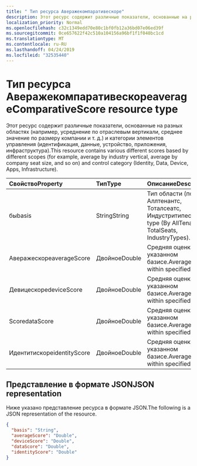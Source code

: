 ```yaml
---
title: " Тип ресурса Аверажекомпаративескоре"
description: Этот ресурс содержит различные показатели, основанные на разных областях (например, усреднение по отраслевым вертикали, среднее значение по размеру компании и т. д.) и категории элементов управления (идентификация, данные, устройство, приложения, инфраструктура).
localization_priority: Normal
ms.openlocfilehash: c32c1349edd70e80c1bf0fb12a36bd07e06ed39f
ms.sourcegitcommit: 0ce657622f42c510a104156a96bf1f1f040bc1cd
ms.translationtype: MT
ms.contentlocale: ru-RU
ms.lasthandoff: 04/24/2019
ms.locfileid: "32535440"
---
```

#  <a name="averagecomparativescore-resource-type"></a><span data-ttu-id="b7870-103">Тип ресурса Аверажекомпаративескоре</span><span class="sxs-lookup"><span data-stu-id="b7870-103">averageComparativeScore resource type</span></span>

<span data-ttu-id="b7870-104">Этот ресурс содержит различные показатели, основанные на разных областях (например, усреднение по отраслевым вертикали, среднее значение по размеру компании и т. д.) и категории элементов управления (идентификация, данные, устройство, приложения, инфраструктура).</span><span class="sxs-lookup"><span data-stu-id="b7870-104">This resource contains various different scores based by different scopes (for example, average by industry vertical, average by company seat size, and so on) and control category (Identity, Data, Device, Apps, Infrastructure).</span></span>

|<span data-ttu-id="b7870-105">Свойство</span><span class="sxs-lookup"><span data-stu-id="b7870-105">Property</span></span> |<span data-ttu-id="b7870-106">Тип</span><span class="sxs-lookup"><span data-stu-id="b7870-106">Type</span></span> |<span data-ttu-id="b7870-107">Описание</span><span class="sxs-lookup"><span data-stu-id="b7870-107">Description</span></span> |
|:--|:--|:--|
|   <span data-ttu-id="b7870-108">бы</span><span class="sxs-lookup"><span data-stu-id="b7870-108">basis</span></span>   |   <span data-ttu-id="b7870-109">String</span><span class="sxs-lookup"><span data-stu-id="b7870-109">String</span></span>  |   <span data-ttu-id="b7870-110">Тип области (по Аллтенантс, Тоталсеатс, Индустритипес).</span><span class="sxs-lookup"><span data-stu-id="b7870-110">Scope type (By AllTenants, TotalSeats, IndustryTypes).</span></span>  |
|   <span data-ttu-id="b7870-111">Аверажескоре</span><span class="sxs-lookup"><span data-stu-id="b7870-111">averageScore</span></span>    |   <span data-ttu-id="b7870-112">Двойное</span><span class="sxs-lookup"><span data-stu-id="b7870-112">Double</span></span>  | <span data-ttu-id="b7870-113">Средняя оценка в указанном базисе.</span><span class="sxs-lookup"><span data-stu-id="b7870-113">Average score within specified basis.</span></span> |
|   <span data-ttu-id="b7870-114">Девицескоре</span><span class="sxs-lookup"><span data-stu-id="b7870-114">deviceScore</span></span> |   <span data-ttu-id="b7870-115">Двойное</span><span class="sxs-lookup"><span data-stu-id="b7870-115">Double</span></span>  | <span data-ttu-id="b7870-116">Средняя оценка в указанном базисе.</span><span class="sxs-lookup"><span data-stu-id="b7870-116">Average score within specified basis.</span></span> |
|   <span data-ttu-id="b7870-117">Score</span><span class="sxs-lookup"><span data-stu-id="b7870-117">dataScore</span></span>   |   <span data-ttu-id="b7870-118">Двойное</span><span class="sxs-lookup"><span data-stu-id="b7870-118">Double</span></span>  | <span data-ttu-id="b7870-119">Средняя оценка в указанном базисе.</span><span class="sxs-lookup"><span data-stu-id="b7870-119">Average score within specified basis.</span></span> |
|   <span data-ttu-id="b7870-120">Идентитискоре</span><span class="sxs-lookup"><span data-stu-id="b7870-120">identityScore</span></span>   |   <span data-ttu-id="b7870-121">Двойное</span><span class="sxs-lookup"><span data-stu-id="b7870-121">Double</span></span>  | <span data-ttu-id="b7870-122">Средняя оценка в указанном базисе.</span><span class="sxs-lookup"><span data-stu-id="b7870-122">Average score within specified basis.</span></span> |

## <a name="json-representation"></a><span data-ttu-id="b7870-123">Представление в формате JSON</span><span class="sxs-lookup"><span data-stu-id="b7870-123">JSON representation</span></span>

<span data-ttu-id="b7870-124">Ниже указано представление ресурса в формате JSON.</span><span class="sxs-lookup"><span data-stu-id="b7870-124">The following is a JSON representation of the resource.</span></span>

<!-- {
  "blockType": "resource",
  "optionalProperties": [

  ],
  "@odata.type": "microsoft.graph.averageComparativeScore"
}-->

```json
{
  "basis": "String",
  "averageScore": "Double",
  "deviceScore": "Double",
  "dataScore": "Double",
  "identityScore": "Double"
}

```


<!-- {
  "type": "#page.annotation",
  "description": "averageComparativeScore resource",
  "keywords": "",
  "section": "documentation",
  "tocPath": ""
}-->
